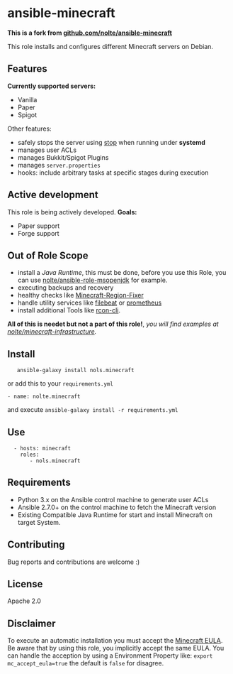 # ansible-minecraft


**This is a fork from [github.com/nolte/ansible-minecraft](https://github.com/nolte/ansible-minecraft)**

This role installs and configures different Minecraft servers on Debian.

## Features

**Currently supported servers:**
- Vanilla
- Paper
- Spigot

Other features:
-  safely stops the server using [stop](http://minecraft.gamepedia.com/Commands#stop) when running under **systemd**
-  manages user ACLs
-  manages Bukkit/Spigot Plugins
-  manages ``server.properties``
-  hooks: include arbitrary tasks at specific stages during execution

## Active development
This role is being actively developed.
**Goals:**
- Paper support
- Forge support

## Out of Role Scope

- install a *Java Runtime*, this must be done, before you use this Role, you can use [nolte/ansible-role-msopenjdk](https://github.com/nolte/ansible-role-msopenjdk) for example.
- executing backups and recovery
- healthy checks like [Minecraft-Region-Fixer](https://github.com/Fenixin/Minecraft-Region-Fixer)
- handle utility services like [filebeat](https://www.elastic.co/de/products/beats/filebeat) or [prometheus](https://github.com/prometheus/node_exporter)
- install additional Tools like [rcon-cli](https://github.com/itzg/rcon-cli).

**All of this is needet but not a part of this role!**, _you will find examples at [nolte/minecraft-infrastructure](https://github.com/nolte/minecraft-infrastructure)._

## Install

```
   ansible-galaxy install nols.minecraft
```

or add this to your ``requirements.yml``

```
- name: nolte.minecraft
```

and execute ``ansible-galaxy install -r requirements.yml``

## Use

```
  - hosts: minecraft
    roles:
       - nols.minecraft
```

## Requirements

-  Python 3.x on the Ansible control machine to generate user ACLs
-  Ansible 2.7.0+ on the control machine to fetch the Minecraft version
-  Existing Compatible Java Runtime for start and install Minecraft on target System.


## Contributing

Bug reports and contributions are welcome :) 

## License

Apache 2.0

## Disclaimer

To execute an automatic installation you must accept the [Minecraft EULA](https://account.mojang.com/documents/minecraft_eula). Be aware that by using this role, you implicitly accept the same EULA.
You can handle the acception by using a Environment Property like: ``export mc_accept_eula=true`` the default is ``false`` for disagree.
